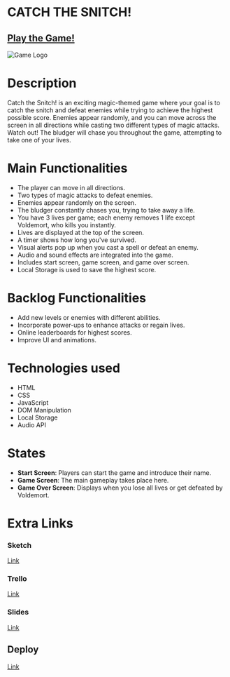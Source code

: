 # CATCH THE SNITCH!

## [Play the Game!](https://diegoldc.github.io/catch-the-snitch/)

![Game Logo](https://diegoldc.github.io/catch-the-snitch/images/logo.png)

# Description

Catch the Snitch! is an exciting magic-themed game where your goal is to catch the snitch and defeat enemies while trying to achieve the highest possible score. Enemies appear randomly, and you can move across the screen in all directions while casting two different types of magic attacks. Watch out! The bludger will chase you throughout the game, attempting to take one of your lives.

# Main Functionalities

- The player can move in all directions.
- Two types of magic attacks to defeat enemies.
- Enemies appear randomly on the screen.
- The bludger constantly chases you, trying to take away a life.
- You have 3 lives per game; each enemy removes 1 life except Voldemort, who kills you instantly.
- Lives are displayed at the top of the screen.
- A timer shows how long you've survived.
- Visual alerts pop up when you cast a spell or defeat an enemy.
- Audio and sound effects are integrated into the game.
- Includes start screen, game screen, and game over screen.
- Local Storage is used to save the highest score.

# Backlog Functionalities

- Add new levels or enemies with different abilities.
- Incorporate power-ups to enhance attacks or regain lives.
- Online leaderboards for highest scores.
- Improve UI and animations.

# Technologies used

- HTML
- CSS
- JavaScript
- DOM Manipulation
- Local Storage
- Audio API

# States

- **Start Screen**: Players can start the game and introduce their name.
- **Game Screen**: The main gameplay takes place here.
- **Game Over Screen**: Displays when you lose all lives or get defeated by Voldemort.

# Extra Links 

### Sketch
[Link](https://excalidraw.com/#json=W5buuZZJoZRvH--NPb_V7,UBg7Dys1PGjsgx-quwWw1g)

### Trello
[Link](https://trello.com/b/FDHKozfH/ironhack-project-1)

### Slides
[Link](www.your-slides-url-here.com)

## Deploy
[Link](https://diegoldc.github.io/catch-the-snitch/)